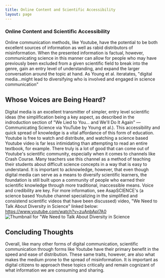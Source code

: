 ```yaml
---
title: Online Content and Scientific Accessibility
layout: page
---
```

### Online Content and Scientific Accessibility
Online communication methods, like Youtube, have the potential to be both excellent sources of information as well as rabid distributors of misinformation. When the presented information is factual, however, communicating science in this manner can allow for people who may have previously been excluded from a given scientific field to break into the genre, gain an entry level of understanding, and expand the larger conversation around the topic at hand. As Young et al. iteratates, "digital media...might lead to diversifying who is involved and engaged in science communication" 
## Whose Voices are Being Heard?
Digital media is an excellent transmitter of simpler, entry level scientific ideas (the simplification being a key aspect, as described in the indroduction section of "We Lied to You... and We'll Do It Again"
— Communicating Science via YouTube by Young et al.). This accessibility and quick spread of knowledge is a vital affordance of this form of education. Youtube is free to watch and distribute, and watching a science based Youtube video is far less intimidating than attempting to read an entire textbook, for example. There truly is a lot of good that can come out of Youtube's scientific community, especially when it comes to channels like Crash Course. Many teachers use this channel as a method of teaching their students about difficult science concepts in a way that is easy to understand. It is important to acknowledge, however, that even though digital media can serve as a means to diversify scientific learners, the foundation is still built upon a community of people who earned their scientific knowledge through more traditional, inaccessible means. Voice and credibility are key. For more information, see AsapSCIENCE's (a science based Youtube channel specializing in the simplified and consistend scientific videos that have been discussed) video, "We Need to Talk About Diversity in Science" linked below:
https://www.youtube.com/watch?v=zuAnbApl7A0
![Thumbnail for "We Need to Talk About Diversity in Science](https://www.google.com/url?sa=i&url=https%3A%2F%2Fwww.youtube.com%2Fwatch%3Fv%3DzuAnbApl7A0&psig=AOvVaw2T5Eqn7qDj1822OHab-n3c&ust=1758727866051000&source=images&cd=vfe&opi=89978449&ved=0CBYQjRxqFwoTCMDjj4Ka748DFQAAAAAdAAAAABAU)
## Concluding Thoughts
Overall, like many other forms of digital communication, scientific communication through forms like Youtube have their primary benefit in the speed and ease of distribution. These same traits, however, are also what makes the medium prone to the spread of misinformation. It is important as digital citizens to approach these topics critically and remain cognizant of what information we are consuming and sharing.
